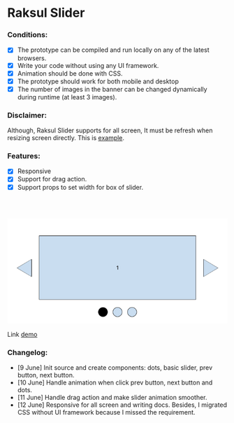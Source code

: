 # Raksul Slider

### Conditions:

- [x] The prototype can be compiled and run locally on any of the latest browsers.
- [x] Write your code without using any UI framework.
- [x] Animation should be done with CSS.
- [x] The prototype should work for both mobile and desktop
- [x] The number of images in the banner can be changed dynamically during runtime (at least 3 images).

### Disclaimer:

Although, Raksul Slider supports for all screen, It must be refresh when resizing screen directly. This is [example](https://www.loom.com/share/3152030b91404fe2aab6cd26eb17810c).

### Features:

- [x] Responsive
- [x] Support for drag action.
- [x] Support props to set width for box of slider.

<br/>
<br/>

![alt text](./demo.png 'Demo')

Link [demo](https://www.loom.com/share/e13c75a49f6c49368d6bdd8b06f14cc8)

### Changelog:

- [9 June] Init source and create components: dots, basic slider, prev button, next button.
- [10 June] Handle animation when click prev button, next button and dots.
- [11 June] Handle drag action and make slider animation smoother.
- [12 June] Responsive for all screen and writing docs. Besides, I migrated CSS without UI framework because I missed the requirement.
